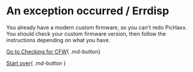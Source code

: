 # An exception occurred / Errdisp

You already have a modern custom firmware, so you can't redo PicHaxx. You should check your custom firmware version, then follow the instructions depending on what you have.

[Go to Checking for CFW](https://3ds.hacks.guide/checking-for-cfw){ .md-button}

[Start over](/){ .md-button }